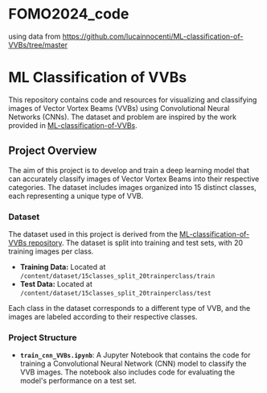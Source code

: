 # FOMO2024_code

using data from https://github.com/lucainnocenti/ML-classification-of-VVBs/tree/master

# ML Classification of VVBs

This repository contains code and resources for visualizing and classifying images of Vector Vortex Beams (VVBs) using Convolutional Neural Networks (CNNs). The dataset and problem are inspired by the work provided in [ML-classification-of-VVBs](https://github.com/lucainnocenti/ML-classification-of-VVBs/tree/master).

## Project Overview

The aim of this project is to develop and train a deep learning model that can accurately classify images of Vector Vortex Beams into their respective categories. The dataset includes images organized into 15 distinct classes, each representing a unique type of VVB.

### Dataset

The dataset used in this project is derived from the [ML-classification-of-VVBs repository](https://github.com/lucainnocenti/ML-classification-of-VVBs/tree/master). The dataset is split into training and test sets, with 20 training images per class.

- **Training Data:** Located at `/content/dataset/15classes_split_20trainperclass/train`
- **Test Data:** Located at `/content/dataset/15classes_split_20trainperclass/test`

Each class in the dataset corresponds to a different type of VVB, and the images are labeled according to their respective classes.

### Project Structure

- **`train_cnn_VVBs.ipynb`**: A Jupyter Notebook that contains the code for training a Convolutional Neural Network (CNN) model to classify the VVB images. The notebook also includes code for evaluating the model's performance on a test set.


